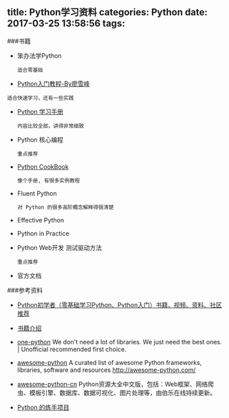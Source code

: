 title: Python学习资料
categories: Python
date: 2017-03-25 13:58:56
tags:
---

###书籍

*  笨办法学Python

   ```
   适合零基础
   ```

*    [Python入门教程-By廖雪峰](http://www.liaoxuefeng.com/wiki/0014316089557264a6b348958f449949df42a6d3a2e542c000)
  ```
  适合快速学习，还有一些实践
  ```

* [Python 学习手册](https://www.gitbook.com/book/yulongjun/learning-python-in-chinese/details)

  ```
  内容比较全部，讲得非常细致
  ```

* Python 核心编程

  ```
  重点推荐
  ```

* [Python CookBook](https://github.com/yidao620c/python3-cookbook)

  ```
  像个手册, 有很多实例教程
  ```

* Fluent Python

  ```
  对 Python 的很多高阶概念解释得很清楚
  ```

* Effective Python

*  Python in Practice

* Python Web开发 测试驱动方法

  ```
  重点推荐
  ```
* 官方文档



###参考资料
* [Python初学者（零基础学习Python、Python入门）书籍、视频、资料、社区推荐](https://github.com/Yixiaohan/codeparkshare)

* [书籍介绍](https://zhuanlan.zhihu.com/p/21566058?utm_source=wechat_session&utm_medium=social)

* [one-python](https://github.com/geekan/one-python) We don't need a lot of libraries. We just need the best ones. | Unofficial recommended first choice.

* [awesome-python](https://github.com/vinta/awesome-python) A curated list of awesome Python frameworks, libraries, software and resources http://awesome-python.com/


* [awesome-python-cn](https://github.com/jobbole/awesome-python-cn) Python资源大全中文版，包括：Web框架、网络爬虫、模板引擎、数据库、数据可视化、图片处理等，由伯乐在线持续更新。


* [Python 的练手项目](https://www.zhihu.com/question/29372574)
